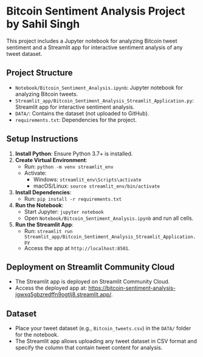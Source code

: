 # Bitcoin Sentiment Analysis Project by Sahil Singh

This project includes a Jupyter notebook for analyzing Bitcoin tweet sentiment and a Streamlit app for interactive sentiment analysis of any tweet dataset.

## Project Structure
- `Notebook/Bitcoin_Sentiment_Analysis.ipynb`: Jupyter notebook for analyzing Bitcoin tweets.
- `Streamlit_app/Bitcoin_Sentiment_Analysis_Streamlit_Application.py`: Streamlit app for interactive sentiment analysis.
- `DATA/`: Contains the dataset (not uploaded to GitHub).
- `requirements.txt`: Dependencies for the project.

## Setup Instructions
1. **Install Python**: Ensure Python 3.7+ is installed.
2. **Create Virtual Environment**:
   - Run: `python -m venv streamlit_env`
   - Activate:
     - Windows: `streamlit_env\Scripts\activate`
     - macOS/Linux: `source streamlit_env/bin/activate`
3. **Install Dependencies**:
   - Run: `pip install -r requirements.txt`
4. **Run the Notebook**:
   - Start Jupyter: `jupyter notebook`
   - Open `Notebook/Bitcoin_Sentiment_Analysis.ipynb` and run all cells.
5. **Run the Streamlit App**:
   - Run: `streamlit run Streamlit_app/Bitcoin_Sentiment_Analysis_Streamlit_Application.py`
   - Access the app at `http://localhost:8501`.

## Deployment on Streamlit Community Cloud
- The Streamlit app is deployed on Streamlit Community Cloud.
- Access the deployed app at: https://bitcoin-sentiment-analysis-jgwxq5gbzredffn9ogtlj8.streamlit.app/.

## Dataset
- Place your tweet dataset (e.g., `Bitcoin_tweets.csv`) in the `DATA/` folder for the notebook.
- The Streamlit app allows uploading any tweet dataset in CSV format and specify the column that contain tweet content for analysis.
